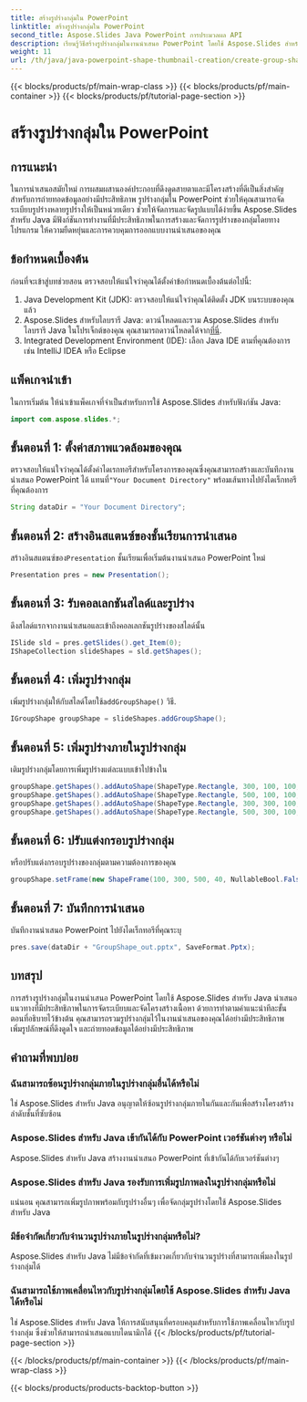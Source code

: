 ```yaml
---
title: สร้างรูปร่างกลุ่มใน PowerPoint
linktitle: สร้างรูปร่างกลุ่มใน PowerPoint
second_title: Aspose.Slides Java PowerPoint การประมวลผล API
description: เรียนรู้วิธีสร้างรูปร่างกลุ่มในงานนำเสนอ PowerPoint โดยใช้ Aspose.Slides สำหรับ Java ปรับปรุงองค์กรและดึงดูดสายตาได้อย่างง่ายดาย
weight: 11
url: /th/java/java-powerpoint-shape-thumbnail-creation/create-group-shape-powerpoint/
---
```


{{< blocks/products/pf/main-wrap-class >}}
{{< blocks/products/pf/main-container >}}
{{< blocks/products/pf/tutorial-page-section >}}

# สร้างรูปร่างกลุ่มใน PowerPoint

## การแนะนำ
ในการนำเสนอสมัยใหม่ การผสมผสานองค์ประกอบที่ดึงดูดสายตาและมีโครงสร้างที่ดีเป็นสิ่งสำคัญสำหรับการถ่ายทอดข้อมูลอย่างมีประสิทธิภาพ รูปร่างกลุ่มใน PowerPoint ช่วยให้คุณสามารถจัดระเบียบรูปร่างหลายรูปร่างให้เป็นหน่วยเดียว ช่วยให้จัดการและจัดรูปแบบได้ง่ายขึ้น Aspose.Slides สำหรับ Java มีฟังก์ชันการทำงานที่มีประสิทธิภาพในการสร้างและจัดการรูปร่างของกลุ่มโดยทางโปรแกรม ให้ความยืดหยุ่นและการควบคุมการออกแบบงานนำเสนอของคุณ
## ข้อกำหนดเบื้องต้น
ก่อนที่จะเข้าสู่บทช่วยสอน ตรวจสอบให้แน่ใจว่าคุณได้ตั้งค่าข้อกำหนดเบื้องต้นต่อไปนี้:
1. Java Development Kit (JDK): ตรวจสอบให้แน่ใจว่าคุณได้ติดตั้ง JDK บนระบบของคุณแล้ว
2. Aspose.Slides สำหรับไลบรารี Java: ดาวน์โหลดและรวม Aspose.Slides สำหรับไลบรารี Java ในโปรเจ็กต์ของคุณ คุณสามารถดาวน์โหลดได้จาก[ที่นี่](https://releases.aspose.com/slides/java/).
3. Integrated Development Environment (IDE): เลือก Java IDE ตามที่คุณต้องการ เช่น IntelliJ IDEA หรือ Eclipse

## แพ็คเกจนำเข้า
ในการเริ่มต้น ให้นำเข้าแพ็คเกจที่จำเป็นสำหรับการใช้ Aspose.Slides สำหรับฟังก์ชัน Java:
```java
import com.aspose.slides.*;

```
## ขั้นตอนที่ 1: ตั้งค่าสภาพแวดล้อมของคุณ
 ตรวจสอบให้แน่ใจว่าคุณได้ตั้งค่าไดเรกทอรีสำหรับโครงการของคุณซึ่งคุณสามารถสร้างและบันทึกงานนำเสนอ PowerPoint ได้ แทนที่`"Your Document Directory"` พร้อมเส้นทางไปยังไดเร็กทอรีที่คุณต้องการ
```java
String dataDir = "Your Document Directory";
```
## ขั้นตอนที่ 2: สร้างอินสแตนซ์ของชั้นเรียนการนำเสนอ
 สร้างอินสแตนซ์ของ`Presentation` ชั้นเรียนเพื่อเริ่มต้นงานนำเสนอ PowerPoint ใหม่
```java
Presentation pres = new Presentation();
```
## ขั้นตอนที่ 3: รับคอลเลกชันสไลด์และรูปร่าง
ดึงสไลด์แรกจากงานนำเสนอและเข้าถึงคอลเลกชันรูปร่างของสไลด์นั้น
```java
ISlide sld = pres.getSlides().get_Item(0);
IShapeCollection slideShapes = sld.getShapes();
```
## ขั้นตอนที่ 4: เพิ่มรูปร่างกลุ่ม
 เพิ่มรูปร่างกลุ่มให้กับสไลด์โดยใช้`addGroupShape()` วิธี.
```java
IGroupShape groupShape = slideShapes.addGroupShape();
```
## ขั้นตอนที่ 5: เพิ่มรูปร่างภายในรูปร่างกลุ่ม
เติมรูปร่างกลุ่มโดยการเพิ่มรูปร่างแต่ละแบบเข้าไปข้างใน
```java
groupShape.getShapes().addAutoShape(ShapeType.Rectangle, 300, 100, 100, 100);
groupShape.getShapes().addAutoShape(ShapeType.Rectangle, 500, 100, 100, 100);
groupShape.getShapes().addAutoShape(ShapeType.Rectangle, 300, 300, 100, 100);
groupShape.getShapes().addAutoShape(ShapeType.Rectangle, 500, 300, 100, 100);
```
## ขั้นตอนที่ 6: ปรับแต่งกรอบรูปร่างกลุ่ม
หรือปรับแต่งกรอบรูปร่างของกลุ่มตามความต้องการของคุณ
```java
groupShape.setFrame(new ShapeFrame(100, 300, 500, 40, NullableBool.False, NullableBool.False, 0));
```
## ขั้นตอนที่ 7: บันทึกการนำเสนอ
บันทึกงานนำเสนอ PowerPoint ไปยังไดเร็กทอรีที่คุณระบุ
```java
pres.save(dataDir + "GroupShape_out.pptx", SaveFormat.Pptx);
```

## บทสรุป
การสร้างรูปร่างกลุ่มในงานนำเสนอ PowerPoint โดยใช้ Aspose.Slides สำหรับ Java นำเสนอแนวทางที่มีประสิทธิภาพในการจัดระเบียบและจัดโครงสร้างเนื้อหา ด้วยการทำตามคำแนะนำทีละขั้นตอนที่อธิบายไว้ข้างต้น คุณสามารถรวมรูปร่างกลุ่มไว้ในงานนำเสนอของคุณได้อย่างมีประสิทธิภาพ เพิ่มรูปลักษณ์ที่ดึงดูดใจ และถ่ายทอดข้อมูลได้อย่างมีประสิทธิภาพ

## คำถามที่พบบ่อย
### ฉันสามารถซ้อนรูปร่างกลุ่มภายในรูปร่างกลุ่มอื่นได้หรือไม่
ใช่ Aspose.Slides สำหรับ Java อนุญาตให้ซ้อนรูปร่างกลุ่มภายในกันและกันเพื่อสร้างโครงสร้างลำดับชั้นที่ซับซ้อน
### Aspose.Slides สำหรับ Java เข้ากันได้กับ PowerPoint เวอร์ชันต่างๆ หรือไม่
Aspose.Slides สำหรับ Java สร้างงานนำเสนอ PowerPoint ที่เข้ากันได้กับเวอร์ชันต่างๆ
### Aspose.Slides สำหรับ Java รองรับการเพิ่มรูปภาพลงในรูปร่างกลุ่มหรือไม่
แน่นอน คุณสามารถเพิ่มรูปภาพพร้อมกับรูปร่างอื่นๆ เพื่อจัดกลุ่มรูปร่างโดยใช้ Aspose.Slides สำหรับ Java
### มีข้อจำกัดเกี่ยวกับจำนวนรูปร่างภายในรูปร่างกลุ่มหรือไม่?
Aspose.Slides สำหรับ Java ไม่มีข้อจำกัดที่เข้มงวดเกี่ยวกับจำนวนรูปร่างที่สามารถเพิ่มลงในรูปร่างกลุ่มได้
### ฉันสามารถใช้ภาพเคลื่อนไหวกับรูปร่างกลุ่มโดยใช้ Aspose.Slides สำหรับ Java ได้หรือไม่
ใช่ Aspose.Slides สำหรับ Java ให้การสนับสนุนที่ครอบคลุมสำหรับการใช้ภาพเคลื่อนไหวกับรูปร่างกลุ่ม ซึ่งช่วยให้สามารถนำเสนอแบบไดนามิกได้
{{< /blocks/products/pf/tutorial-page-section >}}

{{< /blocks/products/pf/main-container >}}
{{< /blocks/products/pf/main-wrap-class >}}

{{< blocks/products/products-backtop-button >}}
